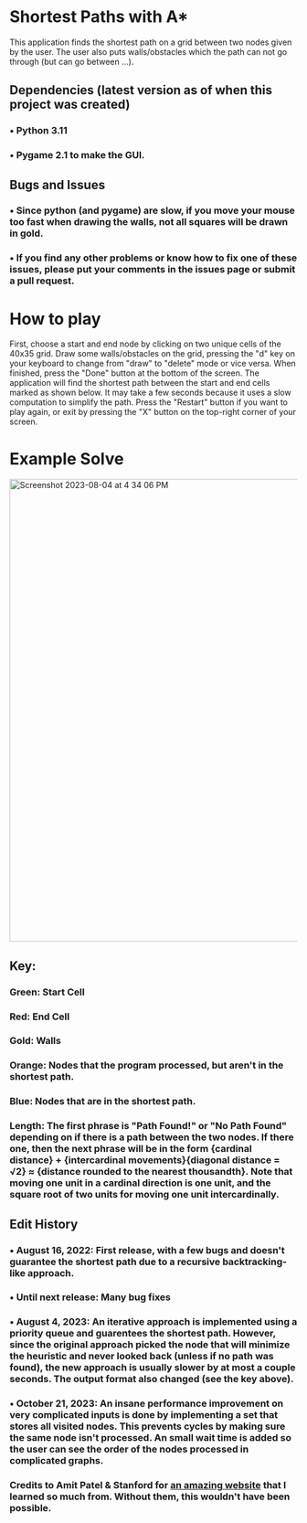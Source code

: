 # Shortest Paths with A*
This application finds the shortest path on a grid between two nodes given by the user. The user also puts walls/obstacles which the path can not go through (but can go between ...).

## Dependencies (latest version as of when this project was created)
### • Python 3.11

### • Pygame 2.1 to make the GUI.

## Bugs and Issues
### • Since python (and pygame) are slow, if you move your mouse too fast when drawing the walls, not all squares will be drawn in gold.
### • If you find any other problems or know how to fix one of these issues, please put your comments in the issues page or submit a pull request.

# How to play
First, choose a start and end node by clicking on two unique cells of the 40x35 grid. Draw some walls/obstacles on the grid, pressing the "d" key on your keyboard to change from "draw" to "delete" mode or vice versa. When finished, press the "Done" button at the bottom of the screen. The application will find the shortest path between the start and end cells marked as shown below. It may take a few seconds because it uses a slow computation to simplify the path. Press the "Restart" button if you want to play again, or exit by pressing the "X" button on the top-right corner of your screen.

# Example Solve
<img width="810" alt="Screenshot 2023-08-04 at 4 34 06 PM" src="https://github.com/Pramad712/Shortest-Paths/assets/77818951/837fcc01-c407-4ccc-86f9-ad9ffcb1c957">

## Key:

### Green: Start Cell

### Red: End Cell

### Gold: Walls

### Orange: Nodes that the program processed, but aren't in the shortest path.

### Blue: Nodes that are in the shortest path.

### Length: The first phrase is "Path Found!" or "No Path Found" depending on if there is a path between the two nodes. If there one, then the next phrase will be in the form {cardinal distance} + {intercardinal movements}{diagonal distance = √2} ≈ {distance rounded to the nearest thousandth}. Note that moving one unit in a cardinal direction is one unit, and the square root of two units for moving one unit intercardinally.

## Edit History
### • August 16, 2022: First release, with a few bugs and doesn't guarantee the shortest path due to a recursive backtracking-like approach.
### • Until next release: Many bug fixes
### • August 4, 2023: An iterative approach is implemented using a priority queue and guarentees the shortest path. However, since the original approach picked the node that will minimize the heuristic and never looked back (unless if no path was found), the new approach is usually slower by at most a couple seconds. The output format also changed (see the key above).
### • October 21, 2023: An insane performance improvement on very complicated inputs is done by implementing a set that stores all visited nodes. This prevents cycles by making sure the same node isn't processed. An small wait time is added so the user can see the order of the nodes processed in complicated graphs.

### Credits to Amit Patel & Stanford for [an amazing website](https://theory.stanford.edu/~amitp/GameProgramming/) that I learned so much from. Without them, this wouldn't have been possible.

